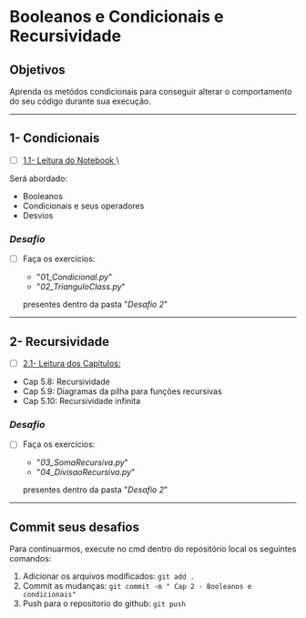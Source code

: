 # Booleanos e Condicionais e Recursividade

## Objetivos

Aprenda os metódos condicionais para conseguir alterar o comportamento do seu código durante sua execução.

---

## 1- Condicionais

- [ ] [1.1- Leitura do Notebook ](http://luiszeni.com.br/python_classes/chapters/cap02.html)\

Será abordado:

- Booleanos
- Condicionais e seus operadores
- Desvios

### _Desafio_

- [ ] Faça os exercícios:

  - "_01_Condicional.py_"
  - "_02_TrianguloClass.py_"

  presentes dentro da pasta "_Desafio 2_"

---

## 2- Recursividade

- [ ] [2.1- Leitura dos Capitulos: ](https://penseallen.github.io/PensePython2e/05-cond-recur.html)

- Cap 5.8: Recursividade
- Cap 5.9: Diagramas da pilha para funções recursivas
- Cap 5.10: Recursividade infinita

### _Desafio_

- [ ] Faça os exercícios:

  - "_03_SomaRecursiva.py_"
  - "_04_DivisaoRecursiva.py_"

  presentes dentro da pasta "_Desafio 2_"

---

## Commit seus desafios

Para continuarmos, execute no cmd dentro do repositório local os seguintes comandos:

1. Adicionar os arquivos modificados: `git add .`
2. Commit as mudanças: `git commit -m " Cap 2 - Booleanos e condicionais"`
3. Push para o repositorio do github: `git push`
